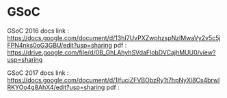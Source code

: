 # GSoC

GSoC 2016 docs link : https://docs.google.com/document/d/13hI7UvPXZwphzspNzlMwaVy2v5c5jFPN4nks0oG3GBU/edit?usp=sharing
pdf : https://drive.google.com/file/d/0B_GhLAhyhSVdaFlobDVCajhMUU0/view?usp=sharing

GSoC 2017 docs link : https://docs.google.com/document/d/1IfuciZFVBObzRy1t7hpNyXl8Cs4brwlRKYOo4g8AhX4/edit?usp=sharing
pdf : 
